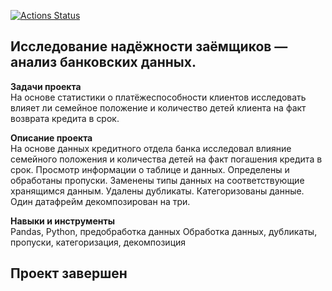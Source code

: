 [![Actions Status](https://github.com/KhokhlovaOS/practicum_KhoklovaOS/actions/workflows/CI/badge.svg)](https://github.com/KhokhlovaOS/practicum_KhoklovaOS/CI)
## Исследование надёжности заёмщиков — анализ банковских данных.
**Задачи проекта**  
На основе статистики о платёжеспособности клиентов исследовать влияет ли семейное положение и количество детей клиента на факт возврата кредита в срок. 

**Описание проекта**   
На основе данных кредитного отдела банка исследовал влияние семейного положения и количества детей на факт погашения кредита в срок. Просмотр информации о таблице и данных. Определены и обработаны пропуски. Заменены типы данных на соответствующие хранящимся данным. Удалены дубликаты. Категоризованы данные. Один датафрейм декомпозирован на три.

**Навыки и инструменты**    
Pandas, Python, предобработка данных
Обработка данных, дубликаты, пропуски, категоризация, декомпозиция
## Проект завершен
